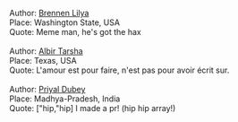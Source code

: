 Author: [Brennen Lilya](https://github.com/LarsTheHacker)<br/>
Place: Washington State, USA<br/>
Quote: Meme man, he's got the hax<br/>
</br>
Author: [Albir Tarsha](https://github.com/mtsafe)<br/>
Place: Texas, USA<br/>
Quote: L'amour est pour faire, n'est pas pour avoir écrit sur.<br/>
</br>
Author: [Priyal Dubey](https://github.com/priyalweb)<br/>
Place: Madhya-Pradesh, India<br/>
Quote: ["hip,"hip] I made a pr! (hip hip array!) <br/>
</br>
